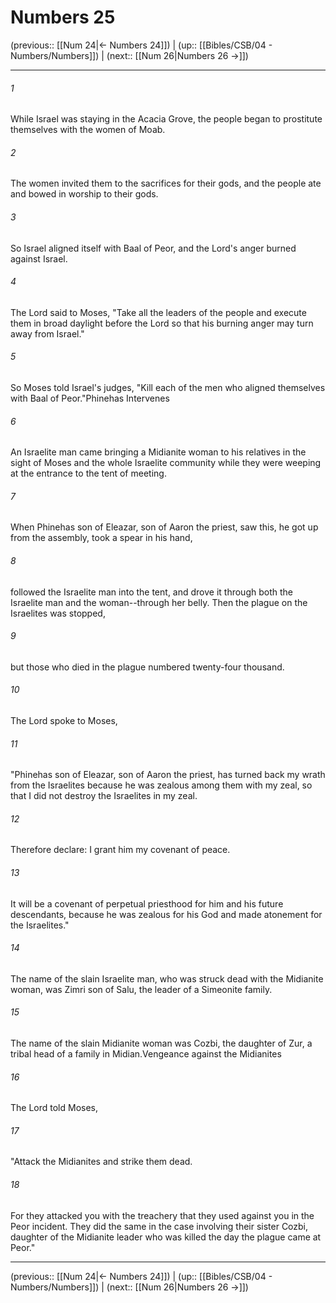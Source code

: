 # Numbers 25

(previous:: [[Num 24|← Numbers 24]]) | (up:: [[Bibles/CSB/04 - Numbers/Numbers]]) | (next:: [[Num 26|Numbers 26 →]])

***


###### 1 
While Israel was staying in the Acacia Grove, the people began to prostitute themselves with the women of Moab. 

###### 2 
The women invited them to the sacrifices for their gods, and the people ate and bowed in worship to their gods. 

###### 3 
So Israel aligned itself with Baal of Peor, and the Lord's anger burned against Israel. 

###### 4 
The Lord said to Moses, "Take all the leaders of the people and execute them in broad daylight before the Lord so that his burning anger may turn away from Israel." 

###### 5 
So Moses told Israel's judges, "Kill each of the men who aligned themselves with Baal of Peor."Phinehas Intervenes 

###### 6 
An Israelite man came bringing a Midianite woman to his relatives in the sight of Moses and the whole Israelite community while they were weeping at the entrance to the tent of meeting. 

###### 7 
When Phinehas son of Eleazar, son of Aaron the priest, saw this, he got up from the assembly, took a spear in his hand, 

###### 8 
followed the Israelite man into the tent, and drove it through both the Israelite man and the woman--through her belly. Then the plague on the Israelites was stopped, 

###### 9 
but those who died in the plague numbered twenty-four thousand. 

###### 10 
The Lord spoke to Moses, 

###### 11 
"Phinehas son of Eleazar, son of Aaron the priest, has turned back my wrath from the Israelites because he was zealous among them with my zeal, so that I did not destroy the Israelites in my zeal. 

###### 12 
Therefore declare: I grant him my covenant of peace. 

###### 13 
It will be a covenant of perpetual priesthood for him and his future descendants, because he was zealous for his God and made atonement for the Israelites." 

###### 14 
The name of the slain Israelite man, who was struck dead with the Midianite woman, was Zimri son of Salu, the leader of a Simeonite family. 

###### 15 
The name of the slain Midianite woman was Cozbi, the daughter of Zur, a tribal head of a family in Midian.Vengeance against the Midianites 

###### 16 
The Lord told Moses, 

###### 17 
"Attack the Midianites and strike them dead. 

###### 18 
For they attacked you with the treachery that they used against you in the Peor incident. They did the same in the case involving their sister Cozbi, daughter of the Midianite leader who was killed the day the plague came at Peor."

***

(previous:: [[Num 24|← Numbers 24]]) | (up:: [[Bibles/CSB/04 - Numbers/Numbers]]) | (next:: [[Num 26|Numbers 26 →]])
